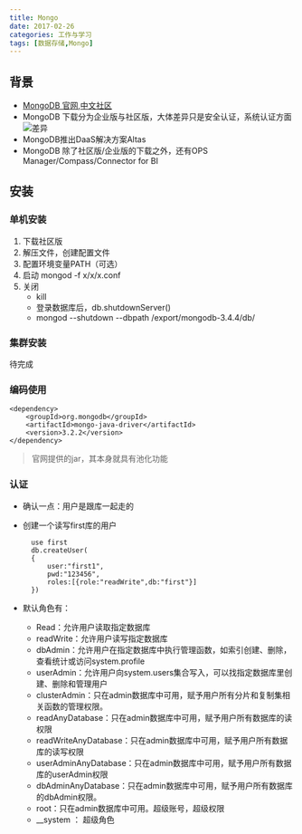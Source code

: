 ```yaml
---
title: Mongo
date: 2017-02-26
categories: 工作与学习
tags: [数据存储,Mongo]
---
```


## 背景
* [MongoDB 官网](https://www.mongodb.com),[中文社区](http://mongoing.com/)
* MongoDB 下载分为企业版与社区版，大体差异只是安全认证，系统认证方面
![差异](http://files.jb51.net/file_images/article/201410/20141013115135831.jpg)
* MongoDB推出DaaS解决方案Altas
* MongoDB 除了社区版/企业版的下载之外，还有OPS Manager/Compass/Connector for BI

## 安装
### 单机安装 
1. 下载社区版 
2. 解压文件，创建配置文件
3. 配置环境变量PATH（可选）
4. 启动 mongod -f x/x/x.conf
5. 关闭 
	*  kill 
	* 登录数据库后，db.shutdownServer()
	* mongod --shutdown --dbpath /export/mongodb-3.4.4/db/

### 集群安装
待完成


### 编码使用

```
<dependency>
	<groupId>org.mongodb</groupId>
	<artifactId>mongo-java-driver</artifactId>
	<version>3.2.2</version>
</dependency>
```
> 官网提供的jar，其本身就具有池化功能

### 认证
* 确认一点：用户是跟库一起走的
* 创建一个读写first库的用户
		
		use first
		db.createUser(
		{
			user:"first1",
			pwd:"123456",
			roles:[{role:"readWrite",db:"first"}]
		})
* 默认角色有：

	* Read：允许用户读取指定数据库
	* readWrite：允许用户读写指定数据库
	* dbAdmin：允许用户在指定数据库中执行管理函数，如索引创建、删除，查看统计或访问system.profile
	* userAdmin：允许用户向system.users集合写入，可以找指定数据库里创建、删除和管理用户
	* clusterAdmin：只在admin数据库中可用，赋予用户所有分片和复制集相关函数的管理权限。
	* readAnyDatabase：只在admin数据库中可用，赋予用户所有数据库的读权限
	* readWriteAnyDatabase：只在admin数据库中可用，赋予用户所有数据库的读写权限
	* userAdminAnyDatabase：只在admin数据库中可用，赋予用户所有数据库的userAdmin权限
	* dbAdminAnyDatabase：只在admin数据库中可用，赋予用户所有数据库的dbAdmin权限。
	* root：只在admin数据库中可用。超级账号，超级权限
	* __system ： 超级角色
	